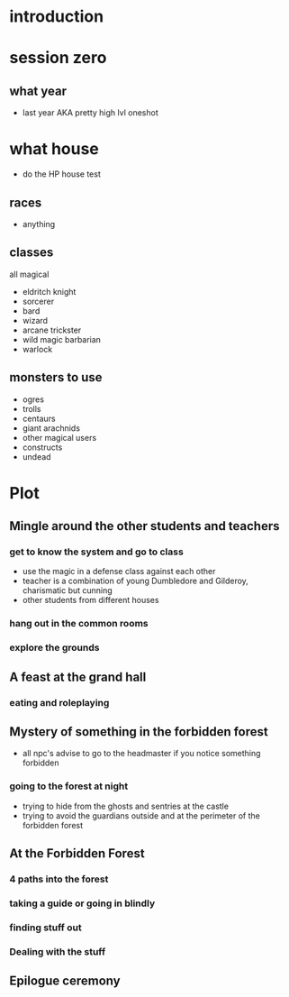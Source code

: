 # introduction
# session zero
## what year
- last year AKA pretty high lvl oneshot
# what house
- do the HP house test
## races
- anything
## classes
all magical
- eldritch knight
- sorcerer
- bard
- wizard
- arcane trickster
- wild magic barbarian
- warlock
## monsters to use
- ogres
- trolls
- centaurs
- giant arachnids
- other magical users
- constructs
- undead
# Plot
## Mingle around the other students and teachers
### get to know the system and go to class
- use the magic in a defense class against each other 
- teacher is a combination of young Dumbledore and Gilderoy, charismatic but cunning
- other students from different houses
### hang out in the common rooms
### explore the grounds
## A feast at the grand hall
### eating and roleplaying
## Mystery of something in the forbidden forest
- all npc's advise to go to the headmaster if you notice something forbidden
### going to the forest at night
- trying to hide from the ghosts and sentries at the castle
- trying to avoid the guardians outside and at the perimeter of the forbidden forest
## At the Forbidden Forest
### 4 paths into the forest
### taking a guide or going in blindly
### finding stuff out
### Dealing with the stuff
## Epilogue ceremony
